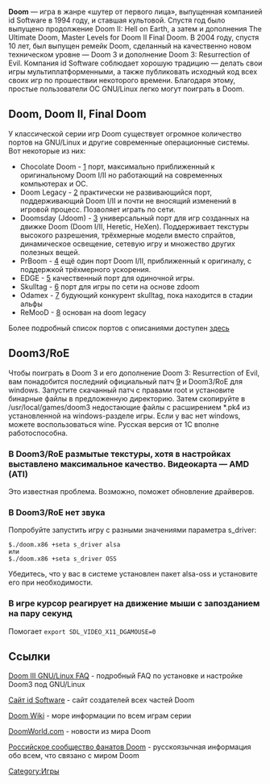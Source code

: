**Doom** — игра в жанре «шутер от первого лица», выпущенная компанией id
Software в 1994 году, и ставшая культовой. Спустя год было выпущено
продолжение Doom II: Hell on Earth, а затем и дополнения The
Ultimate Doom, Master Levels for Doom II Final Doom. В 2004 году, спустя
10 лет, был выпущен ремейк Doom, сделанный на качественно новом
техническом уровне — Doom 3 и дополнение Doom 3: Resurrection
of Evil. Компания id Software соблюдает хорошую традицию — делать свои
игры мультиплатформенными, а также публиковать исходный код всех своих
игр по прошествии некоторого времени. Благодаря этому, простые
пользователи ОС GNU/Linux легко могут поиграть в Doom.

## Doom, Doom II, Final Doom

У классической серии игр Doom существует огромное количество портов на
GNU/Linux и другие современные операционные системы. Вот некоторые из
них:

  - Chocolate Doom - [1](http://chocolate-doom.org/) порт, максимально
    приближенный к оригинальному Doom I/II но работающий на
    современных компьютерах и ОС.
  - Doom Legacy - [2](http://legacy.newdoom.com) практически не
    развивающийся порт, поддерживающий Doom I/II и почти не
    вносящий изменений в игровой процесс. Позволяет играть по сети.
  - Doomsday (Jdoom) - [3](http://www.doomsdayhq.com/) универсальный
    порт для игр созданных на движке Doom (Doom I/II, Heretic,
    HeXen). Поддерживает текстуры высокого разрешения, трёхмерные модели
    вместо спрайтов, динамическое освещение, сетевую игру и множество
    других полезных вещей.
  - PrBoom - [4](http://prboom.sourceforge.net/) ещё один порт Doom
    I/II, приближенный к оригиналу, с поддержкой трёхмерного ускорения.
  - EDGE - [5](http://edge.sourceforge.net/) качественный порт для
    одиночной игры.
  - Skulltag - [6](http://skulltag.com/) порт для игры по сети на основе
    zdoom
  - Odamex - [7](http://odamex.net/) будующий конкурент skulltag, пока
    находится в стадии альфы
  - ReMooD - [8](http://remood.sf.net/) основан на doom legacy

Более подробный список портов с описаниями доступен
[здесь](http://www.doomworld.com/classicdoom/ports/index.php?platform=3)

## Doom3/RoE

Чтобы поиграть в Doom 3 и его дополнение Doom 3: Resurrection of Evil,
вам понадобится последний официальный патч
[9](ftp://ftp.idsoftware.com/idstuff/doom3/linux/doom3-linux-1.3.1.1304.x86.run)
и Doom3/RoE для windows. Запустите скачанный патч с правами root и
установите бинарные файлы в предложенную директорию. Затем
скопируйте в /usr/local/games/doom3 недостающие файлы с
расширением \*.pk4 из установленной на windows-разделе игры.
Если у вас нет windows, можете воспользоваться wine. Русская версия
от 1С вполне работоспособна.

### В Doom3/RoE размытые текстуры, хотя в настройках выставлено максимальное качество. Видеокарта — AMD (ATI)

Это известная проблема. Возможно, поможет обновление драйверов.

### В Doom3/RoE нет звука

Попробуйте запустить игру с разными значениями параметра s\_driver:

    $./doom.x86 +seta s_driver alsa
    или
    $./doom.x86 +seta s_driver OSS

Убедитесь, что у вас в системе установлен пакет alsa-oss и установите
его при необходимости.

### В игре курсор реагирует на движение мыши с запозданием на пару секунд

Помогает `export SDL_VIDEO_X11_DGAMOUSE=0`

## Ссылки

[Doom III GNU/Linux FAQ](http://zerowing.idsoftware.com/linux/doom/) -
подробный FAQ по установке и настройке Doom3 под GNU/Linux

[Сайт id Software](http://www.idsoftware.com/) - сайт создателей всех
частей Doom

[Doom Wiki](http://doom.wikia.com/) - море информации по всем играм
серии

[DoomWorld.com](http://www.doomworld.com/) - новости из мира Doom

[Российское сообщество фанатов Doom](http://www.iddqd.ru/) -
русскоязычная информация обо всем, что связано с миром Doom

[Category:Игры](Category:Игры "wikilink")
